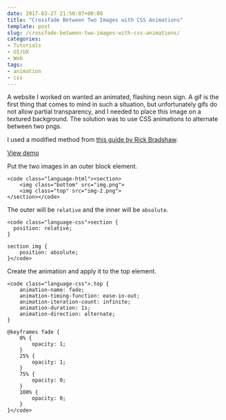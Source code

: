 ```yaml
---
date: 2017-03-27 21:50:07+00:00
title: "Crossfade Between Two Images with CSS Animations"
template: post
slug: /crossfade-between-two-images-with-css-animations/
categories:
- Tutorials
- UI/UX
- Web
tags:
- animation
- css
---
```



A website I worked on wanted an animated, flashing neon sign. A gif is the first thing that comes to mind in such a situation, but unfortunately gifs do not allow partial transparency, and I needed to place this image on a textured background. The solution was to use CSS animations to alternate between two pngs. 

I used a modified method from [this guide by Rick Bradshaw](http://css3.bradshawenterprises.com/cfimg/).

[View demo](http://codepen.io/taniarascia/pen/jBvKVL)

Put the two images in an outer block element.


    
    <code class="language-html"><section>
    	<img class="bottom" src="img.png">
    	<img class="top" src="img-2.png">
    </section></code>



The outer will be `relative` and the inner will be `absolute`.


    
    <code class="language-css">section {
      position: relative;
    }
    
    section img {
    	position: absolute;
    }</code>



Create the animation and apply it to the top element.


    
    <code class="language-css">.top {
    	animation-name: fade;
    	animation-timing-function: ease-in-out;
    	animation-iteration-count: infinite;
    	animation-duration: 1s;
    	animation-direction: alternate;
    }
    
    @keyframes fade {
    	0% {
    		opacity: 1;
    	}
    	25% {
    		opacity: 1;
    	}
    	75% {
    		opacity: 0;
    	}
    	100% {
    		opacity: 0;
    	}
    }</code>

		
